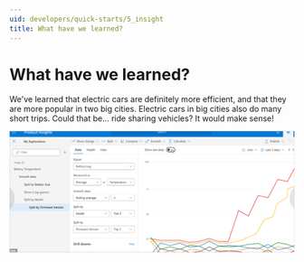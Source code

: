 ```yaml
---
uid: developers/quick-starts/5_insight
title: What have we learned?  
---
```


# What have we learned?  

We've learned that electric cars are definitely more efficient, and that they are more popular in two big cities. Electric cars in big cities also do many short trips. Could that be... ride sharing vehicles? It would make sense! 

![Insight](../tutorials/topn.png)


